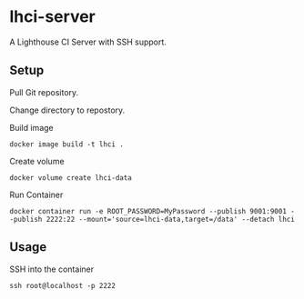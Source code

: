 # lhci-server
A Lighthouse CI Server with SSH support.

## Setup

Pull Git repository. 

Change directory to repostory. 

Build image

````shell
docker image build -t lhci .
````

Create volume

````shell
docker volume create lhci-data
````

Run Container

````shell
docker container run -e ROOT_PASSWORD=MyPassword --publish 9001:9001 --publish 2222:22 --mount='source=lhci-data,target=/data' --detach lhci
```` 

## Usage

SSH into the container

````shell
ssh root@localhost -p 2222
````